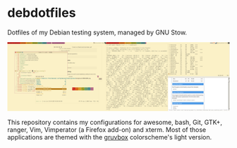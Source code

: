 # debdotfiles
Dotfiles of my Debian testing system, managed by GNU Stow.

![](screenshot.png)

This repository contains my configurations for awesome, bash, Git, GTK+,
ranger, Vim, Vimperator (a Firefox add-on) and xterm. Most of those
applications are themed with the [gruvbox](https://github.com/morhetz/gruvbox)
colorscheme's light version.

